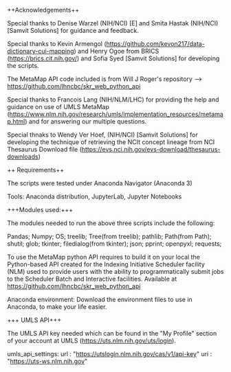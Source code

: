 ++Acknowledgements++

Special thanks to Denise Warzel (NIH/NCI) [E] and Smita Hastak (NIH/NCI) [Samvit Solutions] for guidance and feedback.

Special thanks to Kevin Armengol (https://github.com/kevon217/data-dictionary-cui-mapping) and Henry Ogoe from BRICS (https://brics.cit.nih.gov/)
and Sofia Syed [Samvit Solutions] for developing the scripts.

The MetaMap API code included is from Will J Roger's repository --> https://github.com/lhncbc/skr_web_python_api

Special thanks to Francois Lang (NIH/NLM/LHC) for providing the help and guidance on use of UMLS MetaMap (https://www.nlm.nih.gov/research/umls/implementation_resources/metamap.html)
and for answering our multiple questions.

Special thnaks to Wendy Ver Hoef, (NIH/NCI) [Samvit Solutions] for developing the technique of retrieving the NCIt concept lineage from NCI Thesaurus Download file (https://evs.nci.nih.gov/evs-download/thesaurus-downloads)

++ Requirements++


The scripts were tested under Anaconda Navigator (Anaconda 3) 

Tools:
Anaconda distribution, JupyterLab, Jupyter Notebooks

+++Modules used:+++

The modules needed to run the above three scripts include the following:

Pandas;
Numpy;
OS;
treelib;
Tree(from treelib);
pathlib;
Path(from Path);
shutil;
glob;
tkinter;
filedialog(from tkinter);
json;
pprint;
openpyxl;
requests;

To use the MetaMap python API requires to build it on your local the Python-based API 
created for the Indexing Initiative Scheduler facility (NLM) used to provide users with the ability to programmatically submit jobs to 
the Scheduler Batch and Interactive facilities. Available at https://github.com/lhncbc/skr_web_python_api

Anaconda environment: 
Download the environment files to use in Anaconda, to make your life easier.

+++ UMLS API+++


The UMLS API key needed which can be found in the "My Profile" section of your account at UMLS (https://uts.nlm.nih.gov/uts/login).

umls_api_settings:
  url : "https://utslogin.nlm.nih.gov/cas/v1/api-key"
  uri :  "https://uts-ws.nlm.nih.gov"
